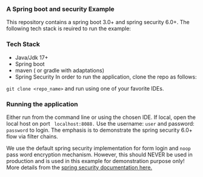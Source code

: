 ### A Spring boot and security Example

This repository contains a spring boot 3.0+ and spring security 6.0+. The following tech stack is reuired to run the example:

### Tech Stack

- Java/Jdk 17+
- Spring boot
- maven ( or gradle with adaptations)
- Spring Security
In order to run the application, clone the repo as follows:

``` git clone <repo_name> ``` and run using one of your favorite IDEs.

### Running the application

Either run from the command line or using the chosen IDE. 
If local, open the local host on port ``` localhost:8088.``` Use the username:  ```user``` and password: ```password``` to login. The emphasis is to demonstrate the 
spring security 6.0+ flow via filter chains.

We use the default spring security implementation for form login and ```noop``` pass word encryption mechanism. 
However, this should NEVER be used in production and is used in this example for demonstration purpose only! 
More details from the [spring security documentation here.](https://spring.io/projects/spring-security)


